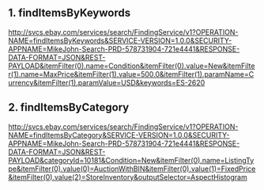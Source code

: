 <h2> 1. findItemsByKeywords </h2>

<a href='http://svcs.ebay.com/services/search/FindingService/v1?OPERATION-NAME=findItemsByKeywords&SERVICE-VERSION=1.0.0&SECURITY-APPNAME=MikeJohn-Search-PRD-578731904-721e4441&RESPONSE-DATA-FORMAT=JSON&REST-PAYLOAD&itemFilter(0).name=Condition&itemFilter(0).value=New&itemFilter(1).name=MaxPrice&itemFilter(1).value=500.0&itemFilter(1).paramName=Currency&itemFilter(1).paramValue=USD&keywords=ES-2620'><span>http://svcs.ebay.com/services/search/FindingService/v1?OPERATION-NAME=findItemsByKeywords&SERVICE-VERSION=1.0.0&SECURITY-APPNAME=MikeJohn-Search-PRD-578731904-721e4441&RESPONSE-DATA-FORMAT=JSON&REST-PAYLOAD&itemFilter(0).name=Condition&itemFilter(0).value=New&itemFilter(1).name=MaxPrice&itemFilter(1).value=500.0&itemFilter(1).paramName=Currency&itemFilter(1).paramValue=USD&keywords=ES-2620</span></a>

<h2> 2. findItemsByCategory </h2>

<a href='http://svcs.ebay.com/services/search/FindingService/v1?OPERATION-NAME=findItemsByCategory&SERVICE-VERSION=1.0.0&SECURITY-APPNAME=MikeJohn-Search-PRD-578731904-721e4441&RESPONSE-DATA-FORMAT=JSON&REST-PAYLOAD&categoryId=10181&Condition=New&itemFilter(0).name=ListingType&itemFilter(0).value(0)=AuctionWithBIN&itemFilter(0).value(1)=FixedPrice&itemFilter(0).value(2)=StoreInventory&outputSelector=AspectHistogram'><span>http://svcs.ebay.com/services/search/FindingService/v1?OPERATION-NAME=findItemsByCategory&SERVICE-VERSION=1.0.0&SECURITY-APPNAME=MikeJohn-Search-PRD-578731904-721e4441&RESPONSE-DATA-FORMAT=JSON&REST-PAYLOAD&categoryId=10181&Condition=New&itemFilter(0).name=ListingType&itemFilter(0).value(0)=AuctionWithBIN&itemFilter(0).value(1)=FixedPrice&itemFilter(0).value(2)=StoreInventory&outputSelector=AspectHistogram</span></a>

